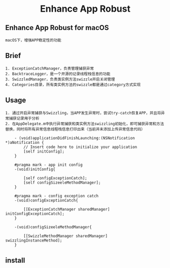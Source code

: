 # <center> Enhance App Robust </center>

## Enhance App Robust for macOS

    macOS下，增强APP稳定性的功能
    
## Brief
    
    1. ExceptionCatchManager，负责管理捕获异常
    2. BacktraceLogger，是一个开源的记录线程栈信息的功能
    3. SwizzledManager，负责类实例方法swizzle开启关闭管理
    4. Categories目录，所有类实例方法的swizzle都是通过category方式实现
    
    
    

## Usage

    1. 通过开启异常捕获与Swizzling，当APP发生异常时，尝试try-catch恢复APP，并且将异常捕获记录用于分析
    2. 在AppDelegate.m中执行异常捕获和类实例方法swizzling初始化，即可捕获异常和方法替换，同时将所有异常信息线程栈信息打印出来（当前并未添加上传异常信息代码）
        
        - (void)applicationDidFinishLaunching:(NSNotification *)aNotification {
            // Insert code here to initialize your application
            [self initConfig];
        }

        #pragma mark - app init config
        -(void)initConfig{
    
            [self configExceptionCatch];
            [self configSizeeleMethodManager];
        }

        #pragma mark - config exception catch
        -(void)configExceptionCatch{
    
            [[ExceptionCatchManager sharedManager] initConfigExceptionCatch];
        }

        -(void)configSizeeleMethodManager{
    
            [[SwizzleMethodManager sharedManager] swizzlingInstanceMethod];
        }
     
## install
    
        
